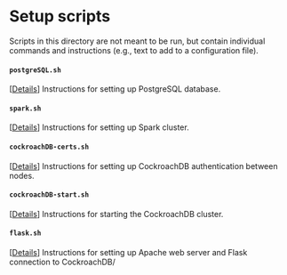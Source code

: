 # Setup scripts

Scripts in this directory are not meant to be run, but contain individual commands and instructions (e.g., text to add to a configuration file).


#### `postgreSQL.sh` 
[[Details](https://github.com/sanoke/fedspend/wiki/Setting-up:-PostgreSQL)] Instructions for setting up PostgreSQL database.

#### `spark.sh` 
[[Details](https://github.com/sanoke/fedspend/wiki/Setting-up:-Spark-cluster)] Instructions for setting up Spark cluster.


#### `cockroachDB-certs.sh` 
[[Details](https://github.com/sanoke/fedspend/wiki/Setting-up:-CockroachDB)] Instructions for setting up CockroachDB authentication between nodes. 

#### `cockroachDB-start.sh` 
[[Details](https://github.com/sanoke/fedspend/wiki/Setting-up:-CockroachDB)] Instructions for starting the CockroachDB cluster.


#### `flask.sh` 
[[Details](https://github.com/sanoke/fedspend/wiki/Setting-Up:-Flask)] Instructions for setting up Apache web server and Flask connection to CockroachDB/ 
